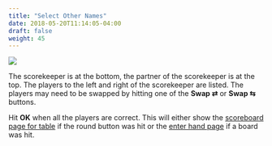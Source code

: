 ```yaml
---
title: "Select Other Names"
date: 2018-05-20T11:14:05-04:00
draft: false
weight: 45
---
```


<div class="withBorder">

<img src="../images/gen/Duplicate/SelectNames.png" />

</div>

The scorekeeper is at the bottom, the partner of the scorekeeper is at the top.  The players to the left and right of the scorekeeper are listed.  The players may need to be swapped by hitting one of the **Swap &#x21c4;** or **Swap &#x21c6;** buttons.

Hit **OK** when all the players are correct.  This will either show the [scoreboard page for table](scoreboardfromtable.html) if the round button was hit or the [enter hand page](enterhand.html) if a board was hit.